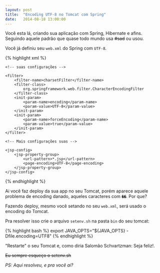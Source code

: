 ```yaml
---
layout: post
title:  "Encoding UTF-8 no Tomcat com Spring"
date:   2014-08-18 13:00:00
---
```


Você esta lá, criando sua aplicação com Spring, Hibernate e afins. Seguindo aquele padrão que quase todo mundo usa <s>#sad</s> ou usou. 

Você já definiu seu `web.xml` do Spring com `UTF-8`.

{% highlight xml %}
<web-app xmlns="http://java.sun.com/xml/ns/javaee" 
		xmlns:xsi="http://www.w3.org/2001/XMLSchema-instance"
         xsi:schemaLocation="http://java.sun.com/xml/ns/javaee
          http://java.sun.com/xml/ns/javaee/web-app_3_0.xsd"
         version="3.0">

	<!-- suas configurações -->
	
	<filter>
        <filter-name>charsetFilter</filter-name>
        <filter-class>
        	org.springframework.web.filter.CharacterEncodingFilter
    	</filter-class>
        <init-param>
            <param-name>encoding</param-name>
            <param-value>UTF-8</param-value>
        </init-param>
        <init-param>
            <param-name>forceEncoding</param-name>
            <param-value>true</param-value>
        </init-param>
    </filter>

    <!-- Mais configurações suas -->

    <jsp-config>
        <jsp-property-group>
            <url-pattern>*.jsp</url-pattern>
            <page-encoding>UTF-8</page-encoding>
        </jsp-property-group>
    </jsp-config>
</web>
{% endhighlight %}

Ai você faz deploy da sua app no seu Tomcat, porém aparece aquele problema de encoding danado, aqueles caracteres com `��`. Por que? 

Fazendo deploy, mesmo você setando no seu `web.xml`, será usado o encoding do Tomcat. 

Pra resolver isso crie o arquivo `setenv.sh` na pasta `bin` do seu tomcat:

{% highlight bash %}
export JAVA_OPTS="${JAVA_OPTS} -Dfile.encoding=UTF8"
{% endhighlight %}

"Restarte" o seu Tomcat e, como diria Salomão Schvartzman: Seja feliz!. 

<s>Eu sempre esqueço o setenv.sh</s> 

*PS: Aqui resolveu, e pra você ai?*